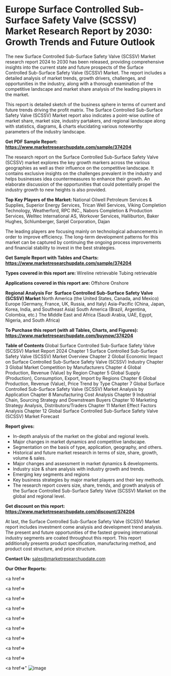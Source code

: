 # Europe Surface Controlled Sub-Surface Safety Valve (SCSSV) Market Research Report by 2030: Growth Trends and Future Outlook

The new Surface Controlled Sub-Surface Safety Valve (SCSSV) Market research report 2024 to 2030 has been released, providing comprehensive insights into the current state and future prospects of the Surface Controlled Sub-Surface Safety Valve (SCSSV) Market. The report includes a detailed analysis of market trends, growth drivers, challenges, and opportunities in the industry, along with a thorough examination of the competitive landscape and market share analysis of the leading players in the market.

This report is detailed sketch of the business sphere in terms of current and future trends driving the profit matrix. The Surface Controlled Sub-Surface Safety Valve (SCSSV) Market report also indicates a point-wise outline of market share, market size, industry partakers, and regional landscape along with statistics, diagrams, &amp; charts elucidating various noteworthy parameters of the industry landscape.

<strong><b>Get PDF Sample Report: <a href=https://www.marketresearchupdate.com/sample/374204>https://www.marketresearchupdate.com/sample/374204</a></b></strong>

The research report on the Surface Controlled Sub-Surface Safety Valve (SCSSV) market explores the key growth markers across the various geographies as well as their influence on the competitive landscape. It contains exclusive insights on the challenges prevalent in the industry and helps businesses idea countermeasures to enhance their growth. An elaborate discussion of the opportunities that could potentially propel the industry growth to new heights is also provided.

<strong><b>Top Key Players of the Market:
</b></strong>National Oilwell Petroleum Services & Supplies, Superior Energy Services, Trican Well Services, Viking Completion Technology, Weatherford, RPC INC., Nabors Completion & Production Services, Welltec International AS, Workover Services, Halliburton, Baker Hughes, Schlumberger, Sanjel Corporation, Dajan<strong><b>
</b></strong>

The leading players are focusing mainly on technological advancements in order to improve efficiency. The long-term development patterns for this market can be captured by continuing the ongoing process improvements and financial stability to invest in the best strategies.

<strong><b>Get Sample Report with Tables and Charts: <a href=https://www.marketresearchupdate.com/sample/374204>https://www.marketresearchupdate.com/sample/374204</a></b></strong>

<strong><b>Types covered in this report are:
</b></strong>Wireline retrievable
Tubing retrievable<strong><b>
</b></strong>

<strong><b>Applications covered in this report are:
</b></strong>Offshore
Onshore<strong><b>
</b></strong>

<strong><b>Regional Analysis For  Surface Controlled Sub-Surface Safety Valve (SCSSV) Market</b></strong><strong><b>
</b></strong>North America (the United States, Canada, and Mexico)
Europe (Germany, France, UK, Russia, and Italy)
Asia-Pacific (China, Japan, Korea, India, and Southeast Asia)
South America (Brazil, Argentina, Colombia, etc.)
The Middle East and Africa (Saudi Arabia, UAE, Egypt, Nigeria, and South Africa)

<strong><b>To Purchase this report (with all Tables, Charts, and Figures): <a href=https://www.marketresearchupdate.com/buynow/374204>https://www.marketresearchupdate.com/buynow/374204</a></b></strong>

<strong><b>Table of Contents</b></strong><strong><b>
</b></strong>Global Surface Controlled Sub-Surface Safety Valve (SCSSV) Market Report 2024
Chapter 1 Surface Controlled Sub-Surface Safety Valve (SCSSV) Market Overview
Chapter 2 Global Economic Impact on Surface Controlled Sub-Surface Safety Valve (SCSSV) Industry
Chapter 3 Global Market Competition by Manufacturers
Chapter 4 Global Production, Revenue (Value) by Region
Chapter 5 Global Supply (Production), Consumption, Export, Import by Regions
Chapter 6 Global Production, Revenue (Value), Price Trend by Type
Chapter 7 Global Surface Controlled Sub-Surface Safety Valve (SCSSV) Market Analysis by Application
Chapter 8 Manufacturing Cost Analysis
Chapter 9 Industrial Chain, Sourcing Strategy and Downstream Buyers
Chapter 10 Marketing Strategy Analysis, Distributors/Traders
Chapter 11 Market Effect Factors Analysis
Chapter 12 Global Surface Controlled Sub-Surface Safety Valve (SCSSV) Market Forecast

<strong><b>Report gives:</b></strong>

- In-depth analysis of the market on the global and regional levels.
- Major changes in market dynamics and competitive landscape.
- Segmentation on the basis of type, application, geography, and others.
- Historical and future market research in terms of size, share, growth, volume &amp; sales.
- Major changes and assessment in market dynamics &amp; developments.
- Industry size &amp; share analysis with industry growth and trends.
- Emerging key segments and regions
- Key business strategies by major market players and their key methods.
- The research report covers size, share, trends, and growth analysis of the Surface Controlled Sub-Surface Safety Valve (SCSSV) Market on the global and regional level.

<strong><b>Get discount on this report: <a href=https://www.marketresearchupdate.com/discount/374204>https://www.marketresearchupdate.com/discount/374204</a></b></strong>

At last, the Surface Controlled Sub-Surface Safety Valve (SCSSV) Market report includes investment come analysis and development trend analysis. The present and future opportunities of the fastest growing international industry segments are coated throughout this report. This report additionally presents product specification, manufacturing method, and product cost structure, and price structure.

<strong><b>Contact Us:
</b></strong>sales@marketresearchupdate.com

<strong>Our Other Reports:</strong>

<a href=></a>

<a href=></a>

<a href=></a>

<a href=></a>

<a href=></a>

<a href=></a>

<a href=></a>

<a href=></a>

<a href=></a>

<a href=></a>"
![image](https://github.com/Gayatrikarjule/Market-Analysis-360/assets/97346546/59a03348-6c0d-479a-9c0b-4452365a305d)
